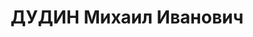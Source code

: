---
title: ДУДИН Михаил Иванович
description: "1893 г.р., м.р.: с.Лазинки Калужской губ., русский, образование: высшее\n\
  \ Председатель Зап.-Сиб. крайсоюза\n прож.: г. Новосибирск\n арестован 11.06.1937\n\
  \ Обвинение: в причастности к к.р. организации, ст. 58-7,8,11 УК РСФСР.\n Приговор:\
  \ Военной коллегией Верх. суда СССР, 13.06.1938 — ВМН\n Расстрелян 13.06.1938\n\
  \ Реабилитация: 07.12.1957"
---